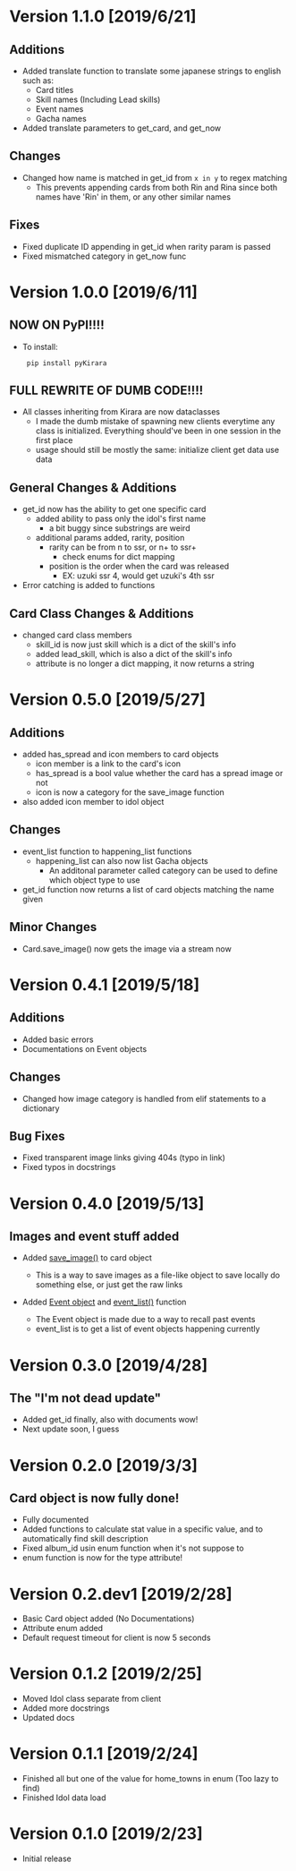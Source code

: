 # Version 1.1.0 [2019/6/21]
## Additions
- Added translate function to translate some japanese strings to english such as:
    - Card titles
    - Skill names (Including Lead skills)
    - Event names
    - Gacha names
- Added translate parameters to get_card, and get_now
## Changes
- Changed how name is matched in get_id from `x in y` to regex matching
    - This prevents appending cards from both Rin and Rina since both names have 'Rin' in them, or any other similar names
## Fixes
- Fixed duplicate ID appending in get_id when rarity param is passed
- Fixed mismatched category in get_now func

# Version 1.0.0 [2019/6/11]
## NOW ON PyPI!!!!
- To install:
    ```
     pip install pyKirara
    ```
## FULL REWRITE OF DUMB CODE!!!!
- All classes inheriting from Kirara are now dataclasses
    - I made the dumb mistake of spawning new clients everytime 
    any class is initialized. Everything should've been in one session
    in the first place
    - usage should still be mostly the same: initialize client get data use data

## General Changes & Additions
- get_id now has the ability to get one specific card
    - added ability to pass only the idol's first name
        - a bit buggy since substrings are weird
    - additional params added, rarity, position
        - rarity can be from n to ssr, or n+ to ssr+
            - check enums for dict mapping
        - position is the order when the card was released
            - EX: uzuki ssr 4, would get uzuki's 4th ssr
- Error catching is added to functions

## Card Class Changes & Additions
- changed card class members
    - skill_id is now just skill which is a dict of the skill's info
    - added lead_skill, which is also a dict of the skill's info
    - attribute is no longer a dict mapping, it now returns a string
    
# Version 0.5.0 [2019/5/27]
## Additions
- added has_spread and icon members to card objects
    - icon member is a link to the card's icon
    - has_spread is a bool value whether the card has a 
    spread image or not
    - icon is now a category for the save_image function
- also added icon member to idol object
## Changes
- event_list function to happening_list functions
    - happening_list can also now list Gacha objects
        - An additonal parameter called category can be used
        to define which object type to use
- get_id function now returns a list of card objects matching the name given
## Minor Changes
- Card.save_image() now gets the image via a stream now

# Version 0.4.1 [2019/5/18]
## Additions
- Added basic errors
- Documentations on Event objects
## Changes
- Changed how image category is handled from elif statements to a dictionary

## Bug Fixes
- Fixed transparent image links giving 404s (typo in link)
- Fixed typos in docstrings

# Version 0.4.0 [2019/5/13]
## Images and event stuff added
- Added [save_image()](https://github.com/EthanSk13s/pyKirara/blob/master/pyKirara/card.py#L174) to card object


    - This is a way to save images as a file-like object to save locally do something else, or just get the raw links

- Added [Event object](https://github.com/EthanSk13s/pyKirara/blob/master/pyKirara/client.py#L188) and [event_list()](https://github.com/EthanSk13s/pyKirara/blob/master/pyKirara/client.py#L256) function

    - The Event object is made due to a way to recall past events
    - event_list is to get a list of event objects happening currently

# Version 0.3.0 [2019/4/28]
## The "I'm not dead update"
- Added get_id finally, also with documents wow!
- Next update soon, I guess

# Version 0.2.0 [2019/3/3]
## Card object is now fully done!
- Fully documented
- Added functions to calculate stat value in a specific value, and to automatically find skill description
- Fixed album_id usin enum function when it's not suppose to
- enum function is now for the type attribute!

# Version 0.2.dev1 [2019/2/28]
- Basic Card object added (No Documentations)
- Attribute enum added
- Default request timeout for client is now 5 seconds

# Version 0.1.2 [2019/2/25]
- Moved Idol class separate from client
- Added more docstrings
- Updated docs

# Version 0.1.1 [2019/2/24]
- Finished all but one of the value for home_towns in enum (Too lazy to find)
- Finished Idol data load

# Version 0.1.0 [2019/2/23]
- Initial release
